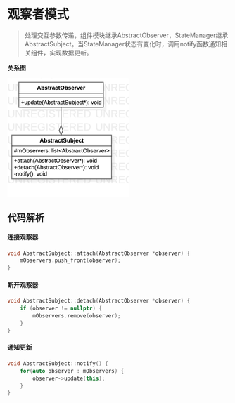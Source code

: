 # 观察者模式

> 处理交互参数传递，组件模块继承AbstractObserver，StateManager继承AbstractSubject。当StateManager状态有变化时，调用notify函数通知相关组件，实现数据更新。

**关系图**

![观察者模式关系图](../res/观察者模式关系图.png)

## 代码解析

#### 连接观察器

```c++
void AbstractSubject::attach(AbstractObserver *observer) {
    mObservers.push_front(observer);
}
```

#### 断开观察器

```c++
void AbstractSubject::detach(AbstractObserver *observer) {
    if (observer != nullptr) {
        mObservers.remove(observer);
    }
}
```

#### 通知更新

```c++
void AbstractSubject::notify() {
    for(auto observer : mObservers) {
        observer->update(this);
    }
}
```

